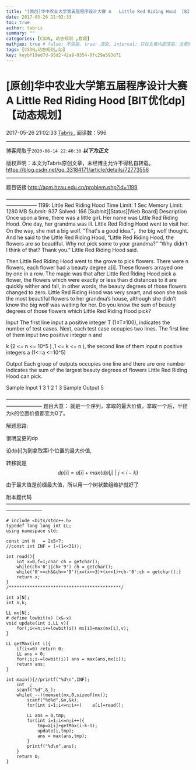 ```yaml
---
title: "[原创]华中农业大学第五届程序设计大赛 A 	Little Red Riding Hood  [BIT优化dp]【动态规划】"
date: 2017-05-26 21:02:33
toc: true
author: tabris
summary: ""
categories: [CSDN, 动态规划 ,套题]
mathjax: true # false: 不渲染, true: 渲染, internal: 只在文章内部渲染，文章列表中不渲染
tags: [CSDN,动态规划,dp]
key: keybf19ed7d-95d2-42a9-9354-0fc29a593d71
---
```


# [原创]华中农业大学第五届程序设计大赛 A 	Little Red Riding Hood  [BIT优化dp]【动态规划】

2017-05-26 21:02:33  [Tabris_](https://me.csdn.net/qq_33184171) 阅读数：596

---

博客爬取于`2020-06-14 22:40:38`
***以下为正文***

版权声明：本文为Tabris原创文章，未经博主允许不得私自转载。
https://blog.csdn.net/qq_33184171/article/details/72773556

<!-- more -->

---

题目链接:http://acm.hzau.edu.cn/problem.php?id=1199

——————————————————————————————————————————
1199: Little Red Riding Hood
Time Limit: 1 Sec  Memory Limit: 1280 MB
Submit: 937  Solved: 166
[Submit][Status][Web Board]
Description
    Once upon a time, there was a little girl. Her name was Little Red Riding Hood. One day, her grandma was ill. Little Red Riding Hood went to visit her. On the way, she met a big wolf. “That's a good idea.”，the big wolf thought. And he said to the Little Red Riding Hood, “Little Red Riding Hood, the flowers are so beautiful. Why not pick some to your grandma?” “Why didn't I think of that? Thank you.” Little Red Riding Hood said.

   Then Little Red Riding Hood went to the grove to pick flowers. There were n flowers, each flower had a beauty degree a[i]. These flowers arrayed one by one in a row. The magic was that after Little Red Riding Hood pick a flower, the flowers which were exactly or less than d distances to it are quickly wither and fall, in other words, the beauty degrees of those flowers changed to zero. Little Red Riding Hood was very smart, and soon she took the most beautiful flowers to her grandma’s house, although she didn’t know the big wolf was waiting for her. Do you know the sum of beauty degrees of those flowers which Little Red Riding Hood pick? 

Input
    The first line input a positive integer T (1≤T≤100), indicates the number of test cases. Next, each test case occupies two lines. The first line of them input two positive integer n and

k (2 <= n <= 10^5 ) ,1 <=  k <= n ), the second line of them input n positive integers a (1<=a <=10^5)

Output
    Each group of outputs occupies one line and there are one number indicates the sum of the largest beauty degrees of flowers Little Red Riding Hood can pick. 

Sample Input
1 
3 1 
2 1 3
Sample Output
5


———————————————————————————————————————————
题目大意：
就是一个序列，拿取的最大价值，拿取一个后，半径为k的位置价值都变为0了。

解题思路:

很明显更的dp

设dp[i]为到拿取第i个位置的最大价值,

转移就是
$$
dp[i]=a[i]+max\Big\{dp[j]\ \Big|\ j<i-k\Big\}
$$

由于最大值是前缀最大值，所以用一个树状数组维护就好了


附本题代码
———————————————————————————————————————————
```
# include <bits/stdc++.h>
typedef long long int LL;
using namespace std;
 
const int N   = 2e5+7;
//const int INF = (~(1<<31));
 
int read(){
    int x=0,f=1;char ch = getchar();
    while(ch<'0'||ch>'9') ch = getchar();
    while('0'<=ch&&ch<='9'){x=(x<<3)+(x<<1)+ch-'0';ch = getchar();}
    return x;
}
/*******************************************/
 
int a[N];
int n,k;
 
LL mx[N];
# define lowbit(x) (x&-x)
void update(int i,LL v){
    for(;i<=n;i+=lowbit(i)) mx[i]=max(mx[i],v);
}
 
LL getMax(int i){
    if(i<=0) return 0;
    LL ans = 0;
    for(;i;i-=lowbit(i)) ans = max(ans,mx[i]);
    return ans;
}
 
int main(){//printf("%d\n",INF);
    int _;
    scanf("%d",&_);
    while(_--){memset(mx,0,sizeof(mx));
        scanf("%d%d",&n,&k);
        for(int i=1;i<=n;i++)    a[i]=read();
 
        LL ans = 0,tmp;
        for(int i=1;i<=n;i++){
            tmp=a[i]+getMax(i-k-1);
            update(i,tmp);
            ans = max(ans,tmp);
        }
        printf("%d\n",ans);
    }
    return 0;
}
```